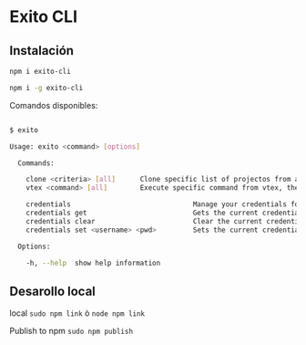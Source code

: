 # Exito CLI

## Instalación

```bash
npm i exito-cli

npm i -g exito-cli
```

Comandos disponibles:

```bash

$ exito

Usage: exito <command> [options]

  Commands:

    clone <criteria> [all]      Clone specific list of projectos from aws, if your add the option <all>, this automatical download all projects found with the specific <criteria>
    vtex <command> [all]        Execute specific command from vtex, the current commands suport is: <link>, <publish>

    credentials                              Manage your credentials for aws
    credentials get                          Gets the current credentials used in aws
    credentials clear                        Clear the current credentials used in aws
    credentials set <username> <pwd>         Sets the current credentials for aws

  Options:

    -h, --help  show help information
```

## Desarollo local

local `sudo npm link` ò `node npm link`

Publish to npm `sudo npm publish`
